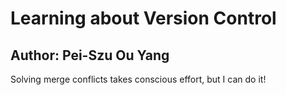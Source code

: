 # Learning about Version Control
Author: Pei-Szu Ou Yang
--
Solving merge conflicts takes conscious effort, but I can do it!